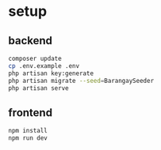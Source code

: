 # setup

## backend
```bash
composer update
cp .env.example .env
php artisan key:generate
php artisan migrate --seed=BarangaySeeder
php artisan serve
```
## frontend
```bash
npm install
npm run dev
